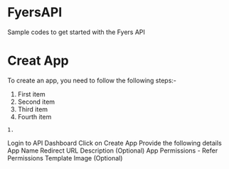 # FyersAPI
 Sample codes to get started with the Fyers API

# Creat App

To create an app, you need to follow the following steps:-

<ol>
  <li>First item</li>
  <li>Second item</li>
  <li>Third item</li>
  <li>Fourth item</li>
</ol>

    1. 
Login to API Dashboard
Click on Create App
Provide the following details
App Name
Redirect URL
Description (Optional)
App Permissions - Refer Permissions Template
Image (Optional)